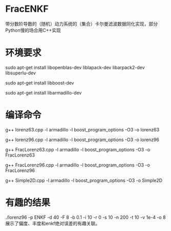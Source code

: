 # FracENKF
带分数阶导数的（随机）动力系统的（集合）卡尔曼滤波数据同化实现，部分Python慢的场合用C++实现

# 环境要求
sudo apt-get install libopenblas-dev liblapack-dev libarpack2-dev libsuperlu-dev

sudo apt-get install libboost-dev

sudo apt-get install libarmadillo-dev

# 编译命令
g++ lorenz63.cpp -l armadillo -l boost_program_options -O3 -o lorenz63

g++ lorenz96.cpp -l armadillo -l boost_program_options -O3 -o lorenz96

g++ FracLorenz63.cpp -l armadillo -l boost_program_options -O3 -o FracLorenz63

g++ FracLorenz96.cpp -l armadillo -l boost_program_options -O3 -o FracLorenz96

g++ Simple2D.cpp -l armadillo -l boost_program_options -O3 -o Simple2D

# 有趣的结果
 ./lorenz96 -p ENKF -d 40 -F 8 -b 0.1 -i 10 -r 0 -s 10 -n 200 -t 10 -v 1e-4 -o 8展示了偏度、丰度和enkf绝对误差的有趣关联。